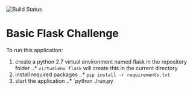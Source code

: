 ![Build Status](https://api.travis-ci.org/StephenHogsten/GolbergsPhoto.svg?branch=master)

# Basic Flask Challenge
To run this application: 
1. create a python 2.7 virtual environment named flask in the repository folder 
..* `virtualenv flask` will create this in the current directory
2. install required packages
..* `pip install -r requirements.txt`
3. start the application
..* `python ./run.py